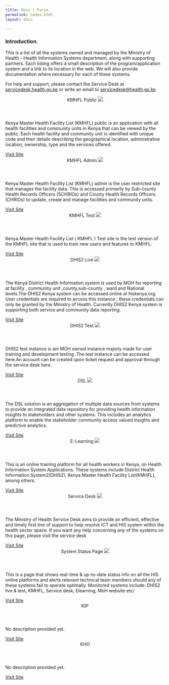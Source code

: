 ```yaml
---
title: Docs | Parse
permalink: index.html
layout: docs

---
```


<div class="container padding-top-40 padding-bottom-50" data-nav-waypoint>
  <div class="copy-block">
      <h3 class="h3 h3--blue margin-bottom-10">Introduction.</h3>
      <p class="margin-top-10">This is a list of all the systems owned and managed by the Ministry of Health - Health Information Systems department, along with supporting partners. Each listing offers a small description of the program/application system and a link to its location in the web. We will also provide documentation where necessary for each of these systems.</p>
      <p>For help and support, please contact the Service Desk at <a href="http://servicedesk.health.go.ke">servicedesk.health.go.ke</a> or write an email to <a href="mailto:servicedesk@health.go.ke">servicedesk@health.go.ke</a>.</p>
  </div>

  <div class="docs-platforms">
    <div class="docs-platform">
          <header class="docs-platform__header">
              <span class="docs-platform__name">KMHFL Public</span>
              <img class="icon" src="{{ site.baseUrl }}/img/logos/kmhfl.png"/>
          </header>
          <article class="trunc" data-simplebar>
            <p>Kenya Master Health Facility List (KMHFL) public is an application with all health facilities and community units in Kenya that can be viewed by the public. Each health facility and community unit is identified with unique code and their details describing the geographical location, administrative location, ownership, type and the services offered.</p>
          </article>
          <footer class="docs-platform__footer">
              <a href="http://kmhfl.health.go.ke/" class="btn btn--outline">Visit Site</a>
          </footer>
      </div>
      <div class="docs-platform">
          <header class="docs-platform__header">
              <span class="docs-platform__name">KMHFL Admin</span>
              <img class="icon" src="{{ site.baseUrl }}/img/logos/kmhfl.png"/>
          </header>
          <article class="trunc" data-simplebar>
            <p>Kenya Master Health Facility List (KMHFL) admin is the user restricted site that manages the facility data. This is accessed primarily by Sub-county Health Records Officers (SCHRIOs) and County Health Records Officers (CHRIOs) to update, create and manage facilities and community units. </p>
          </article>
          <footer class="docs-platform__footer">
              <a href="http://admin.kmhfl.health.go.ke/" class="btn btn--outline">Visit Site</a>
          </footer>
      </div>
      <div class="docs-platform">
          <header class="docs-platform__header">
              <span class="docs-platform__name">KMHFL Test</span>
              <img class="icon" src="{{ site.baseUrl }}/img/logos/kmhfl.png"/>
          </header>
          <article class="trunc" data-simplebar>
            <p>Kenya Master Health Facility List ( KMHFL ) Test site is the test version of the KMHFL site that is used to train new users and features to KMHFL. </p>
          </article>
          <footer class="docs-platform__footer">
              <a href="http://admin.kmhfltest.health.go.ke/" class="btn btn--outline">Visit Site</a>
          </footer>
      </div>
      <div class="docs-platform">
          <header class="docs-platform__header">
              <span class="docs-platform__name">DHIS2 Live</span>
              <img class="icon" src="{{ site.baseUrl }}/img/logos/dhis.png"/>
          </header>
          <article class="trunc" data-simplebar>
            <p>The Kenya District Health Information system is used by MOH for reporting at facility , community unit ,county,sub-county , ward and National levels.The DHIS2 Kenya system can be accessed online at hiskenya.org. User credentials are required to access this instance ; these credentials can only be granted by the Ministry of Health. Currently DHIS2 Kenya system is supporting both service and community data reporting. </p>
          </article>
          <footer class="docs-platform__footer">
              <a href="https://hiskenya.org" class="btn btn--outline">Visit Site</a>
          </footer>
      </div>
      <div class="docs-platform">
          <header class="docs-platform__header">
              <span class="docs-platform__name">DHIS2 Test</span>
              <img class="icon" src="{{ site.baseUrl }}/img/logos/dhis.png"/>
          </header>
          <article class="trunc" data-simplebar>
            <p>DHIS2 test instance is am MOH owned instance majorly made for user training and development testing .The test instance can be accessed here.An account can be created upon ticket request and approval through the service desk here.</p>
          </article>
          <footer class="docs-platform__footer">
              <a href="https://test.hiskenya.org/kenya" class="btn btn--outline">Visit Site</a>
          </footer>
      </div>
      <div class="docs-platform">
          <header class="docs-platform__header">
              <span class="docs-platform__name">DSL</span>
              <img class="icon" src="{{ site.baseUrl }}/img/logos/dsl.png"/>
          </header>
          <article class="trunc" data-simplebar>
            <p>The DSL solution is an aggregation of multiple data sources from systems to provide an integrated data repository for providing health information insights to stakeholders and other systems. This includes an analytics platform to enable the stakeholder community access valued insights and predictive analytics. </p>
          </article>
          <footer class="docs-platform__footer">
              <a href="#" disabled class="btn btn--outline">Visit Site</a>
          </footer>
      </div>
      <div class="docs-platform">
          <header class="docs-platform__header">
              <span class="docs-platform__name">E-Learning</span>
              <img class="icon" src="{{ site.baseUrl }}/img/logos/kmhfl.png"/>
          </header>
          <article class="trunc" data-simplebar>
            <p>This is an online training platform for all health workers in Kenya, on Health Information System Applications. These systems include District Health Information System2(DHIS2), Kenya Master Health Facility List(KMHFL), among others.</p>
          </article>
          <footer class="docs-platform__footer">
              <a href="http://elearning.healthit.uonbi.ac.ke/" class="btn btn--outline">Visit Site</a>
          </footer>
      </div>
      <div class="docs-platform">
          <header class="docs-platform__header">
              <span class="docs-platform__name">Service Desk</span>
              <img class="icon" src="{{ site.baseUrl }}/img/logos/sdesk.png"/>
          </header>
          <article class="trunc" data-simplebar>
            <p>The Ministry of Health Service Desk aims to provide an efficient, effective and timely first line of support to help resolve ICT and HIS system within the health sector space. If you want any help concerning any of the systems on this page, please visit the service desk</p>
          </article>
          <footer class="docs-platform__footer">
              <a href="http://servicedesk.health.go.ke/portal" class="btn btn--outline">Visit Site</a>
          </footer>
      </div>
      <div class="docs-platform">
          <header class="docs-platform__header">
              <span class="docs-platform__name">System Status Page</span>
              <img class="icon" src="{{ site.baseUrl }}/img/logos/kmhfl.png"/>
          </header>
          <article class="trunc" data-simplebar>
            <p>This is a page that shows real-time &amp; up-to-date status info on all the HIS online platforms and alerts relevant technical team members should any of these systems fail to operate optimally. Monitored systems include: DHIS2 live & test, KMHFL, Service desk, Elearning, MoH website etc/</p>
          </article>
          <footer class="docs-platform__footer">
              <a href="https://status.health.go.ke/" class="btn btn--outline">Visit Site</a>
          </footer>
      </div>
      <div class="docs-platform">
          <header class="docs-platform__header">
              <span class="docs-platform__name">KIP</span>
              <!-- <img class="icon" src="{{ site.baseUrl }}/img/logos/kmhfl.png"/> -->
          </header>
          <article class="trunc" data-simplebar>
            <p>No description provided yet.</p>
          </article>
          <footer class="docs-platform__footer">
              <a href="#" disabled class="btn btn--outline">Visit Site</a>
          </footer>
      </div>
      <div class="docs-platform">
          <header class="docs-platform__header">
              <span class="docs-platform__name">KHO</span>
              <!-- <img class="icon" src="{{ site.baseUrl }}/img/logos/kmhfl.png"/> -->
          </header>
          <article class="trunc" data-simplebar>
            <p>No description provided yet.</p>
          </article>
          <footer class="docs-platform__footer">
            <a href="#" disabled class="btn btn--outline">Visit Site</a>
          </footer>
      </div>
  </div><!-- .docs-platforms -->
</div><!-- end .container -->
